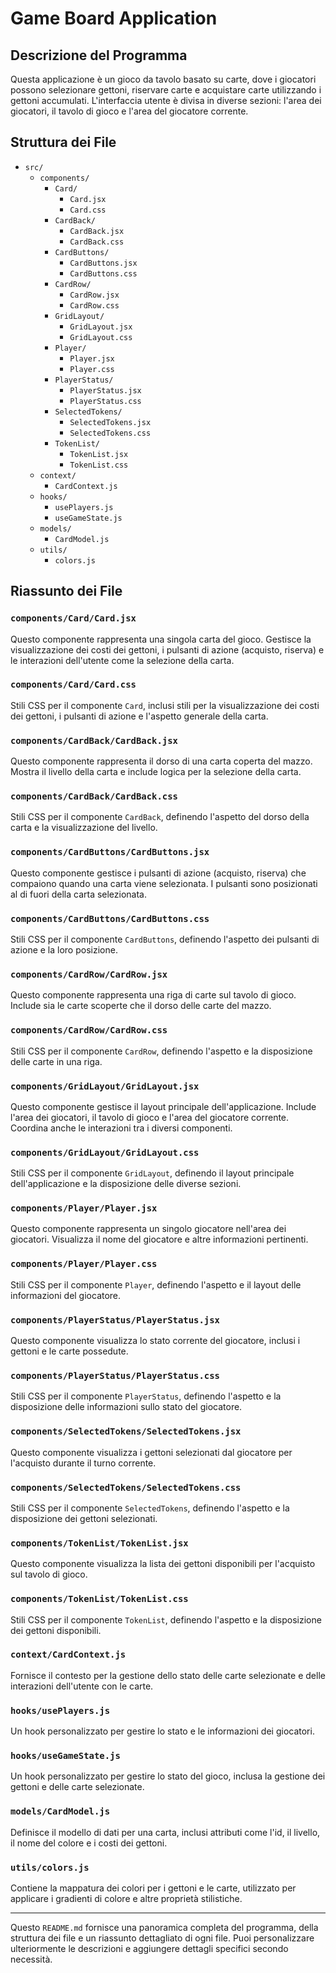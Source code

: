# Game Board Application

## Descrizione del Programma

Questa applicazione è un gioco da tavolo basato su carte, dove i giocatori possono selezionare gettoni, riservare carte e acquistare carte utilizzando i gettoni accumulati. L'interfaccia utente è divisa in diverse sezioni: l'area dei giocatori, il tavolo di gioco e l'area del giocatore corrente.

## Struttura dei File

- `src/`
  - `components/`
    - `Card/`
      - `Card.jsx`
      - `Card.css`
    - `CardBack/`
      - `CardBack.jsx`
      - `CardBack.css`
    - `CardButtons/`
      - `CardButtons.jsx`
      - `CardButtons.css`
    - `CardRow/`
      - `CardRow.jsx`
      - `CardRow.css`
    - `GridLayout/`
      - `GridLayout.jsx`
      - `GridLayout.css`
    - `Player/`
      - `Player.jsx`
      - `Player.css`
    - `PlayerStatus/`
      - `PlayerStatus.jsx`
      - `PlayerStatus.css`
    - `SelectedTokens/`
      - `SelectedTokens.jsx`
      - `SelectedTokens.css`
    - `TokenList/`
      - `TokenList.jsx`
      - `TokenList.css`
  - `context/`
    - `CardContext.js`
  - `hooks/`
    - `usePlayers.js`
    - `useGameState.js`
  - `models/`
    - `CardModel.js`
  - `utils/`
    - `colors.js`

## Riassunto dei File

### `components/Card/Card.jsx`

Questo componente rappresenta una singola carta del gioco. Gestisce la visualizzazione dei costi dei gettoni, i pulsanti di azione (acquisto, riserva) e le interazioni dell'utente come la selezione della carta.

### `components/Card/Card.css`

Stili CSS per il componente `Card`, inclusi stili per la visualizzazione dei costi dei gettoni, i pulsanti di azione e l'aspetto generale della carta.

### `components/CardBack/CardBack.jsx`

Questo componente rappresenta il dorso di una carta coperta del mazzo. Mostra il livello della carta e include logica per la selezione della carta.

### `components/CardBack/CardBack.css`

Stili CSS per il componente `CardBack`, definendo l'aspetto del dorso della carta e la visualizzazione del livello.

### `components/CardButtons/CardButtons.jsx`

Questo componente gestisce i pulsanti di azione (acquisto, riserva) che compaiono quando una carta viene selezionata. I pulsanti sono posizionati al di fuori della carta selezionata.

### `components/CardButtons/CardButtons.css`

Stili CSS per il componente `CardButtons`, definendo l'aspetto dei pulsanti di azione e la loro posizione.

### `components/CardRow/CardRow.jsx`

Questo componente rappresenta una riga di carte sul tavolo di gioco. Include sia le carte scoperte che il dorso delle carte del mazzo.

### `components/CardRow/CardRow.css`

Stili CSS per il componente `CardRow`, definendo l'aspetto e la disposizione delle carte in una riga.

### `components/GridLayout/GridLayout.jsx`

Questo componente gestisce il layout principale dell'applicazione. Include l'area dei giocatori, il tavolo di gioco e l'area del giocatore corrente. Coordina anche le interazioni tra i diversi componenti.

### `components/GridLayout/GridLayout.css`

Stili CSS per il componente `GridLayout`, definendo il layout principale dell'applicazione e la disposizione delle diverse sezioni.

### `components/Player/Player.jsx`

Questo componente rappresenta un singolo giocatore nell'area dei giocatori. Visualizza il nome del giocatore e altre informazioni pertinenti.

### `components/Player/Player.css`

Stili CSS per il componente `Player`, definendo l'aspetto e il layout delle informazioni del giocatore.

### `components/PlayerStatus/PlayerStatus.jsx`

Questo componente visualizza lo stato corrente del giocatore, inclusi i gettoni e le carte possedute.

### `components/PlayerStatus/PlayerStatus.css`

Stili CSS per il componente `PlayerStatus`, definendo l'aspetto e la disposizione delle informazioni sullo stato del giocatore.

### `components/SelectedTokens/SelectedTokens.jsx`

Questo componente visualizza i gettoni selezionati dal giocatore per l'acquisto durante il turno corrente.

### `components/SelectedTokens/SelectedTokens.css`

Stili CSS per il componente `SelectedTokens`, definendo l'aspetto e la disposizione dei gettoni selezionati.

### `components/TokenList/TokenList.jsx`

Questo componente visualizza la lista dei gettoni disponibili per l'acquisto sul tavolo di gioco.

### `components/TokenList/TokenList.css`

Stili CSS per il componente `TokenList`, definendo l'aspetto e la disposizione dei gettoni disponibili.

### `context/CardContext.js`

Fornisce il contesto per la gestione dello stato delle carte selezionate e delle interazioni dell'utente con le carte.

### `hooks/usePlayers.js`

Un hook personalizzato per gestire lo stato e le informazioni dei giocatori.

### `hooks/useGameState.js`

Un hook personalizzato per gestire lo stato del gioco, inclusa la gestione dei gettoni e delle carte selezionate.

### `models/CardModel.js`

Definisce il modello di dati per una carta, inclusi attributi come l'id, il livello, il nome del colore e i costi dei gettoni.

### `utils/colors.js`

Contiene la mappatura dei colori per i gettoni e le carte, utilizzato per applicare i gradienti di colore e altre proprietà stilistiche.

---

Questo `README.md` fornisce una panoramica completa del programma, della struttura dei file e un riassunto dettagliato di ogni file. Puoi personalizzare ulteriormente le descrizioni e aggiungere dettagli specifici secondo necessità.
